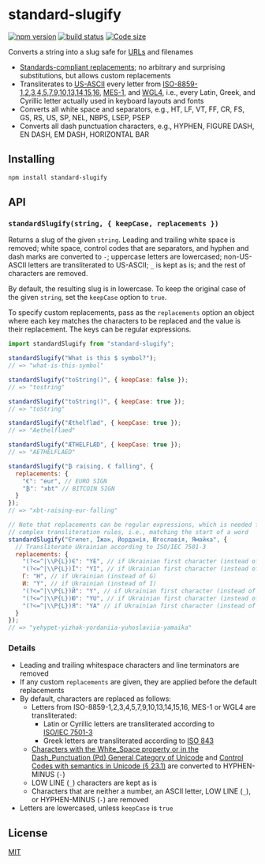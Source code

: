 # standard-slugify

[![npm version](https://img.shields.io/npm/v/standard-slugify.svg?style=flat-square)](https://www.npmjs.com/package/standard-slugify)
[![build status](https://github.com/rtomrud/standard-slugify/workflows/build/badge.svg)](https://github.com/rtomrud/standard-slugify/actions?query=branch%3Amaster+workflow%3Abuild)
[![Code size](https://badgen.net/bundlephobia/minzip/standard-slugify)](https://bundlephobia.com/result?p=standard-slugify)

Converts a string into a slug safe for [URLs](https://tools.ietf.org/html/rfc3986) and filenames

- [Standards-compliant replacements](#details); no arbitrary and surprising substitutions, but allows custom replacements
- Transliterates to [US-ASCII](https://en.wikipedia.org/wiki/ASCII) every letter from [ISO-8859-1,2,3,4,5,7,9,10,13,14,15,16](https://en.wikipedia.org/wiki/ISO/IEC_8859), [MES-1](http://www.evertype.com/standards/iso10646/pdf/cwa13873.pdf), and [WGL4](https://en.wikipedia.org/wiki/Windows_Glyph_List_4), i.e., every Latin, Greek, and Cyrillic letter actually used in keyboard layouts and fonts
- Converts all white space and separators, e.g., HT, LF, VT, FF, CR, FS, GS, RS, US, SP, NEL, NBPS, LSEP, PSEP
- Converts all dash punctuation characters, e.g., HYPHEN, FIGURE DASH, EN DASH, EM DASH, HORIZONTAL BAR

## Installing

```bash
npm install standard-slugify
```

## API

### `standardSlugify(string, { keepCase, replacements })`

Returns a slug of the given `string`. Leading and trailing white space is removed; white space, control codes that are separators, and hyphen and dash marks are converted to `-`; uppercase letters are lowercased; non-US-ASCII letters are transliterated to US-ASCII; `_` is kept as is; and the rest of characters are removed.

By default, the resulting slug is in lowercase. To keep the original case of the given `string`, set the `keepCase` option to `true`.

To specify custom replacements, pass as the `replacements` option an object where each key matches the characters to be replaced and the value is their replacement. The keys can be regular expressions.

```js
import standardSlugify from "standard-slugify";

standardSlugify("What is this $ symbol?");
// => "what-is-this-symbol"

standardSlugify("toString()", { keepCase: false });
// => "tostring"

standardSlugify("toString()", { keepCase: true });
// => "toString"

standardSlugify("Æthelflæd", { keepCase: true });
// => "Aethelflaed"

standardSlugify("ÆTHELFLÆD", { keepCase: true });
// => "AETHELFLAED"

standardSlugify("₿ raising, € falling", {
  replacements: {
    "€": "eur", // EURO SIGN
    "₿": "xbt" // BITCOIN SIGN
  }
});
// => "xbt-raising-eur-falling"

// Note that replacements can be regular expressions, which is needed for more
// complex transliteration rules, i.e., matching the start of a word
standardSlugify("Єгипет, Їжак, Йорданія, Югославія, Ямайка", {
  // Transliterate Ukrainian according to ISO/IEC 7501-3
  replacements: {
    "(?<=^|\\P{L})Є": "YE", // if Ukrainian first character (instead of IO)
    "(?<=^|\\P{L})Ї": "YI", // if Ukrainian first character (instead of IE)
    Г: "H", // if Ukrainian (instead of G)
    И: "Y", // if Ukrainian (instead of I)
    "(?<=^|\\P{L})Й": "Y", // if Ukrainian first character (instead of I)
    "(?<=^|\\P{L})Ю": "YU", // if Ukrainian first character (instead of IU)
    "(?<=^|\\P{L})Я": "YA" // if Ukrainian first character (instead of YA)
  }
});
// => "yehypet-yizhak-yordaniia-yuhoslaviia-yamaika"
```

### Details

- Leading and trailing whitespace characters and line terminators are removed
- If any custom `replacements` are given, they are applied before the default replacements
- By default, characters are replaced as follows:
  - Letters from ISO-8859-1,2,3,4,5,7,9,10,13,14,15,16, MES-1 or WGL4 are transliterated:
    - Latin or Cyrillic letters are transliterated according to [ISO/IEC 7501-3](https://www.icao.int/publications/Documents/9303_p3_cons_en.pdf)
    - Greek letters are transliterated according to [ISO 843](https://en.wikipedia.org/wiki/ISO_843)
  - [Characters with the White_Space property or in the Dash_Punctuation (Pd) General Category of Unicode](https://www.unicode.org/Public/UCD/latest/ucd/PropList.txt) and [Control Codes with semantics in Unicode (§ 23.1)](https://www.unicode.org/versions/Unicode12.0.0/ch23.pdf) are converted to HYPHEN-MINUS (`-`)
  - LOW LINE (`_`) characters are kept as is
  - Characters that are neither a number, an ASCII letter, LOW LINE (`_`), or HYPHEN-MINUS (`-`) are removed
- Letters are lowercased, unless `keepCase` is `true`

## License

[MIT](./LICENSE)
